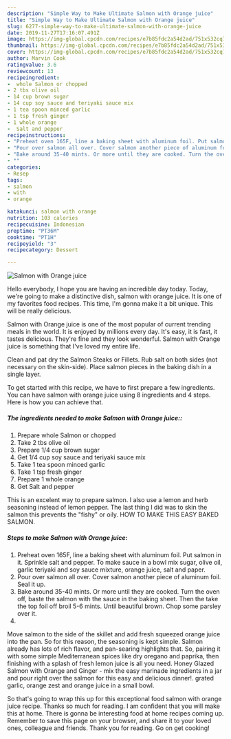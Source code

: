 ```yaml
---
description: "Simple Way to Make Ultimate Salmon with Orange juice"
title: "Simple Way to Make Ultimate Salmon with Orange juice"
slug: 6277-simple-way-to-make-ultimate-salmon-with-orange-juice
date: 2019-11-27T17:16:07.491Z
image: https://img-global.cpcdn.com/recipes/e7b85fdc2a54d2ad/751x532cq70/salmon-with-orange-juice-recipe-main-photo.jpg
thumbnail: https://img-global.cpcdn.com/recipes/e7b85fdc2a54d2ad/751x532cq70/salmon-with-orange-juice-recipe-main-photo.jpg
cover: https://img-global.cpcdn.com/recipes/e7b85fdc2a54d2ad/751x532cq70/salmon-with-orange-juice-recipe-main-photo.jpg
author: Marvin Cook
ratingvalue: 3.6
reviewcount: 13
recipeingredient:
-  whole Salmon or chopped
- 2 tbs olive oil
- 14 cup brown sugar
- 14 cup soy sauce and teriyaki sauce mix
- 1 tea spoon minced garlic
- 1 tsp fresh ginger
- 1 whole orange
-  Salt and pepper
recipeinstructions:
- "Preheat oven 165F, line a baking sheet with aluminum foil. Put salmon in it. Sprinkle salt and pepper. To make sauce in a bowl mix sugar, olive oil, garlic teriyaki and soy sauce mixture, orange juice, salt and paper."
- "Pour over salmon all over. Cover salmon another piece of aluminum foil. Seal it up."
- "Bake around 35-40 mints. Or more until they are cooked. Turn the oven off, baste the salmon with the sauce in the baking sheet. Then the take the top foil off broil 5-6 mints. Until beautiful brown. Chop some parsley over it."
- ""
categories:
- Resep
tags:
- salmon
- with
- orange

katakunci: salmon with orange
nutrition: 103 calories
recipecuisine: Indonesian
preptime: "PT36M"
cooktime: "PT1H"
recipeyield: "3"
recipecategory: Dessert

---
```



![Salmon with Orange juice](https://img-global.cpcdn.com/recipes/e7b85fdc2a54d2ad/751x532cq70/salmon-with-orange-juice-recipe-main-photo.jpg)

Hello everybody, I hope you are having an incredible day today. Today, we're going to make a distinctive dish, salmon with orange juice. It is one of my favorites food recipes. This time, I'm gonna make it a bit unique. This will be really delicious.

Salmon with Orange juice is one of the most popular of current trending meals in the world. It is enjoyed by millions every day. It's easy, it is fast, it tastes delicious. They're fine and they look wonderful. Salmon with Orange juice is something that I've loved my entire life.

Clean and pat dry the Salmon Steaks or Fillets. Rub salt on both sides (not necessary on the skin-side). Place salmon pieces in the baking dish in a single layer.


To get started with this recipe, we have to first prepare a few ingredients. You can have salmon with orange juice using 8 ingredients and 4 steps. Here is how you can achieve that.

##### The ingredients needed to make Salmon with Orange juice::

1. Prepare  whole Salmon or chopped
1. Take 2 tbs olive oil
1. Prepare 1/4 cup brown sugar
1. Get 1/4 cup soy sauce and teriyaki sauce mix
1. Take 1 tea spoon minced garlic
1. Take 1 tsp fresh ginger
1. Prepare 1 whole orange
1. Get  Salt and pepper


This is an excelent way to prepare salmon. I also use a lemon and herb seasoning instead of lemon pepper. The last thing I did was to skin the salmon this prevents the &#34;fishy&#34; or oily. HOW TO MAKE THIS EASY BAKED SALMON. 

##### Steps to make Salmon with Orange juice:

1. Preheat oven 165F, line a baking sheet with aluminum foil. Put salmon in it. Sprinkle salt and pepper. To make sauce in a bowl mix sugar, olive oil, garlic teriyaki and soy sauce mixture, orange juice, salt and paper.
1. Pour over salmon all over. Cover salmon another piece of aluminum foil. Seal it up.
1. Bake around 35-40 mints. Or more until they are cooked. Turn the oven off, baste the salmon with the sauce in the baking sheet. Then the take the top foil off broil 5-6 mints. Until beautiful brown. Chop some parsley over it.
1. 


Move salmon to the side of the skillet and add fresh squeezed orange juice into the pan. So for this reason, the seasoning is kept simple. Salmon already has lots of rich flavor, and pan-searing highlights that. So, pairing it with some simple Mediterranean spices like dry oregano and paprika, then finishing with a splash of fresh lemon juice is all you need. Honey Glazed Salmon with Orange and Ginger - mix the easy marinade ingredients in a jar and pour right over the salmon for this easy and delicious dinner!. grated garlic, orange zest and orange juice in a small bowl. 

So that's going to wrap this up for this exceptional food salmon with orange juice recipe. Thanks so much for reading. I am confident that you will make this at home. There is gonna be interesting food at home recipes coming up. Remember to save this page on your browser, and share it to your loved ones, colleague and friends. Thank you for reading. Go on get cooking!
